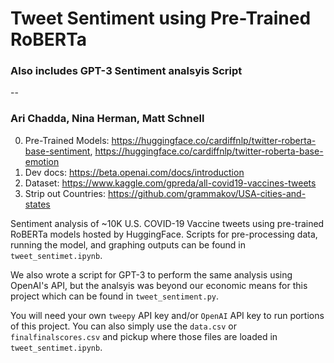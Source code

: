 # Tweet Sentiment using Pre-Trained RoBERTa 
### Also includes GPT-3 Sentiment analsyis Script
--
### Ari Chadda, Nina Herman, Matt Schnell

0. Pre-Trained Models: https://huggingface.co/cardiffnlp/twitter-roberta-base-sentiment, https://huggingface.co/cardiffnlp/twitter-roberta-base-emotion
1. Dev docs: https://beta.openai.com/docs/introduction
2. Dataset: https://www.kaggle.com/gpreda/all-covid19-vaccines-tweets
3. Strip out Countries: https://github.com/grammakov/USA-cities-and-states

Sentiment analysis of ~10K U.S. COVID-19 Vaccine tweets using pre-trained RoBERTa models hosted by HuggingFace. Scripts for pre-processing data, running the model, and graphing outputs can be found in `tweet_sentimet.ipynb`. 

We also wrote a script for GPT-3 to perform the same analysis using OpenAI's API, but the analsyis was beyond our economic means for this project which can be found in `tweet_sentiment.py`. 

You will need your own `tweepy` API key and/or `OpenAI` API key to run portions of this project. You can also simply use the `data.csv` or `finalfinalscores.csv` and pickup where those files are loaded in `tweet_sentimet.ipynb`.
